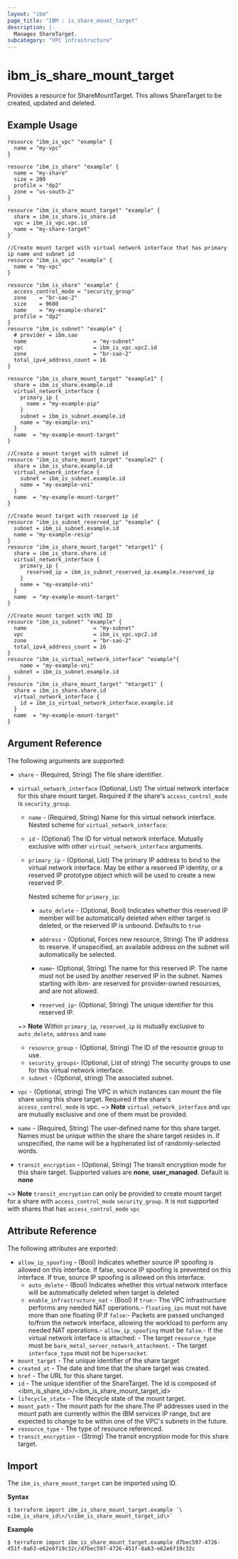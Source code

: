 ```yaml
---
layout: "ibm"
page_title: "IBM : is_share_mount_target"
description: |-
  Manages ShareTarget.
subcategory: "VPC infrastructure"
---
```



# ibm\_is_share_mount_target

Provides a resource for ShareMountTarget. This allows ShareTarget to be created, updated and deleted.


## Example Usage

```hcl
resource "ibm_is_vpc" "example" {
  name = "my-vpc"
}

resource "ibm_is_share" "example" {
  name = "my-share"
  size = 200
  profile = "dp2"
  zone = "us-south-2"
}

resource "ibm_is_share_mount_target" "example" {
  share = ibm_is_share.is_share.id
  vpc = ibm_is_vpc.vpc.id
  name = "my-share-target"
}`
```
```
//Create mount target with virtual network interface that has primary ip name and subnet id
resource "ibm_is_vpc" "example" {
  name = "my-vpc"
}

resource "ibm_is_share" "example" {
  access_control_mode = "security_group"
  zone    = "br-sao-2"
  size    = 9600
  name    = "my-example-share1"
  profile = "dp2"
}
resource "ibm_is_subnet" "example" {
  # provider = ibm.sao
  name                     = "my-subnet"
  vpc                      = ibm_is_vpc.vpc2.id
  zone                     = "br-sao-2"
  total_ipv4_address_count = 16
}

resource "ibm_is_share_mount_target" "example1" {
  share = ibm_is_share.example.id
  virtual_network_interface {
    primary_ip {
      name = "my-example-pip"
    }
    subnet = ibm_is_subnet.example.id
    name = "my-example-vni"
  }
  name  = "my-example-mount-target"
}

//Create a mount target with subnet id
resource "ibm_is_share_mount_target" "example2" {
  share = ibm_is_share.example.id
  virtual_network_interface {
    subnet = ibm_is_subnet.example.id
    name = "my-example-vni"
  }
  name  = "my-example-mount-target"
}

//Create mount target with reserved ip id
resource "ibm_is_subnet_reserved_ip" "example" {
  subnet = ibm_is_subnet.example.id
  name = "my-example-resip"
}
resource "ibm_is_share_mount_target" "mtarget1" {
  share = ibm_is_share.share.id
  virtual_network_interface {
    primary_ip {
      reserved_ip = ibm_is_subnet_reserved_ip.example.reserved_ip
    }
    name = "my-example-vni"
  }
  name  = "my-example-mount-target"
}

//Create mount target with VNI ID
resource "ibm_is_subnet" "example" {
  name                     = "my-subnet"
  vpc                      = ibm_is_vpc.vpc2.id
  zone                     = "br-sao-2"
  total_ipv4_address_count = 16
}
resource "ibm_is_virtual_network_interface" "example"{
	name = "my-example-vni"
  subnet = ibm_is_subnet.example.id
}
resource "ibm_is_share_mount_target" "mtarget1" {
  share = ibm_is_share.share.id
  virtual_network_interface {
    id = ibm_is_virtual_network_interface.example.id
  }
  name  = "my-example-mount-target"
}
```
## Argument Reference

The following arguments are supported:

- `share` - (Required, String) The file share identifier.
- `virtual_network_interface` (Optional, List) The virtual network interface for this share mount target. Required if the share's `access_control_mode` is `security_group`.
  - `name` - (Required, String) Name for this virtual network interface.
  Nested scheme for `virtual_network_interface`:
  - `id` - (Optional) The ID for virtual network interface. Mutually exclusive with other `virtual_network_interface` arguments.
  - `primary_ip` - (Optional, List) The primary IP address to bind to the virtual network interface. May be either a reserved IP identity, or a reserved IP prototype object which will be used to create a new reserved IP.

      Nested scheme for `primary_ip`:
      
      - `auto_delete` - (Optional, Bool) Indicates whether this reserved IP member will be automatically deleted when either target is deleted, or the reserved IP is unbound. Defaults to `true`
      - `address` - (Optional, Forces new resource, String) The IP address to reserve. If unspecified, an available address on the subnet will automatically be selected.
      
      - `name`- (Optional, String) The name for this reserved IP. The name must not be used by another reserved IP in the subnet. Names starting with ibm- are reserved for provider-owned resources, and are not allowed.
      - `reserved_ip`- (Optional, String) The unique identifier for this reserved IP.

  ~> **Note**
    Within `primary_ip`, `reserved_ip` is mutually exclusive to  `auto_delete`, `address` and `name`

  - `resource_group` - (Optional, String) The ID of the resource group to use.
  - `security_groups`- (Optional, List of string) The security groups to use for this virtual network interface.
  - `subnet` - (Optional, string) The associated subnet.
    
    

- `vpc` - (Optional, string) The VPC in which instances can mount the file share using this share target. Required if the share's `access_control_mode` is vpc.
  ~> **Note**
  `virtual_network_interface` and `vpc` are mutually exclusive and one of them must be provided.
- `name` - (Required, String) The user-defined name for this share target. Names must be unique within the share the share target resides in. If unspecified, the name will be a hyphenated list of randomly-selected words.
- `transit_encryption` - (Optional, String) The transit encryption mode for this share target. Supported values are **none**, **user_managed**. Default is **none**

~> **Note**
  `transit_encryption` can only be provided to create mount target for a share with `access_control_mode` `security_group`. It is not supported with shares that has `access_control_mode` `vpc`

## Attribute Reference

The following attributes are exported:

- `allow_ip_spoofing` - (Bool) Indicates whether source IP spoofing is allowed on this interface. If false, source IP spoofing is prevented on this interface. If true, source IP spoofing is allowed on this interface.
  - `auto_delete` - (Bool) Indicates whether this virtual network interface will be automatically deleted when target is deleted
  - `enable_infrastructure_nat` - (Bool) If `true`:- The VPC infrastructure performs any needed NAT operations.- `floating_ips` must not have more than one floating IP.If `false`:- Packets are passed unchanged to/from the network interface,  allowing the workload to perform any needed NAT operations.- `allow_ip_spoofing` must be `false`.- If the virtual network interface is attached:  - The target `resource_type` must be `bare_metal_server_network_attachment`.  - The target `interface_type` must not be `hipersocket`.
- `mount_target` - The unique identifier of the share target
- `created_at` - The date and time that the share target was created.
- `href` - The URL for this share target.
- `id` - The unique identifier of the ShareTarget. The id is composed of \<ibm_is_share_id\>/\<ibm_is_share_mount_target_id\>
- `lifecycle_state` - The lifecycle state of the mount target.
- `mount_path` - The mount path for the share.The IP addresses used in the mount path are currently within the IBM services IP range, but are expected to change to be within one of the VPC's subnets in the future.
- `resource_type` - The type of resource referenced.
- `transit_encryption` - (String) The transit encryption mode for this share target.

## Import

The `ibm_is_share_mount_target` can be imported using ID.

**Syntax**

```
$ terraform import ibm_is_share_mount_target.example `\<ibm_is_share_id\>/\<ibm_is_share_mount_target_id\>`
```

**Example**

```
$ terraform import ibm_is_share_mount_target.example d7bec597-4726-451f-8a63-e62e6f19c32c/d7bec597-4726-451f-8a63-e62e6f19c32c
```